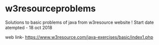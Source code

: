 # w3resourceproblems
Solutions to basic problems of java from w3resource website !
Start date atempted - 18 oct 2018


web link- https://www.w3resource.com/java-exercises/basic/index1.php
